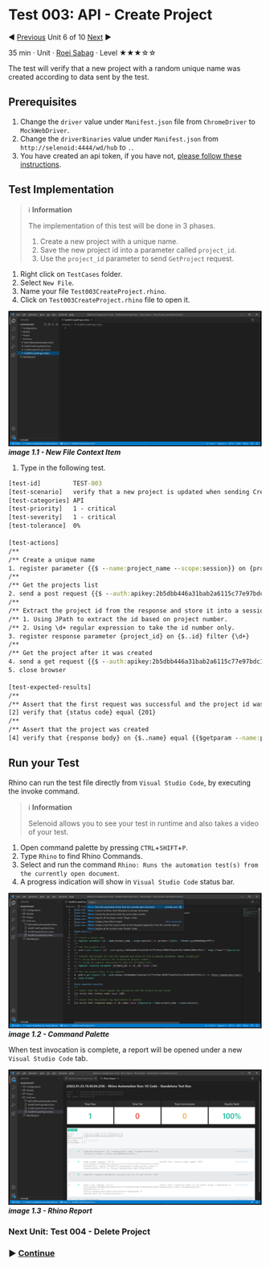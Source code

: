 # Test 003: API - Create Project

:arrow_backward: [Previous](./05.Test002UpdateProjectById.md) Unit 6 of 10 [Next](./07.Test004DeleteProject.md) :arrow_forward:

35 min · Unit · [Roei Sabag](https://www.linkedin.com/in/roei-sabag-247aa18/) · Level ★★★☆☆
  
The test will verify that a new project with a random unique name was created according to data sent by the test.  

## Prerequisites

1. Change the `driver` value under `Manifest.json` file from `ChromeDriver` to `MockWebDriver`.
2. Change the `driverBinaries` value under `Manifest.json` from `http://selenoid:4444/wd/hub` to `.`.
3. You have created an api token, if you have not, [please follow these instructions](./01.SetupOpenProjectApplication.md).

## Test Implementation

> :information_source: **Information**
>  
> The implementation of this test will be done in 3 phases.
>
> 1. Create a new project with a unique name.
> 2. Save the new project id into a parameter called `project_id`.
> 3. Use the `project_id` parameter to send `GetProject` request.  

1. Right click on `TestCases` folder.
2. Select `New File`.  
3. Name your file `Test003CreateProject.rhino`.
4. Click on `Test003CreateProject.rhino` file to open it.  

![image 1.1 - New File Context Item](./Images/m01u06_1.png)  
_**image 1.1 - New File Context Item**_  

1. Type in the following test.  

```cmd
[test-id]         TEST-003
[test-scenario]   verify that a new project is updated when sending CreateProject API request
[test-categories] API
[test-priority]   1 - critical
[test-severity]   1 - critical
[test-tolerance]  0%

[test-actions]
/**
/** Create a unique name
1. register parameter {{$ --name:project_name --scope:session}} on {project-{{$date --format:yyyyMMddhhmmssfff}}}
/**
/** Get the projects list
2. send a post request {{$ --auth:apikey:2b5dbb446a31bab2a6115c77e97bdc1050b7254ed5e55a11866bb206fe27b2c1 --body:{"name":"{{$getparam --name:project_name --scope:session}}"}}} on {http://openproject/api/v3/projects}
/**
/** Extract the project id from the response and store it into a session parameter named 'project_id'
/** 1. Using JPath to extract the id based on project number.
/** 2. Using \d+ regular expression to take the id number only.
3. register response parameter {project_id} on {$..id} filter {\d+}
/**
/** Get the project after it was created
4. send a get request {{$ --auth:apikey:2b5dbb446a31bab2a6115c77e97bdc1050b7254ed5e55a11866bb206fe27b2c1}} on {http://openproject/api/v3/projects/{{$getparam --name:project_id --scope:session}}}
5. close browser

[test-expected-results]
/**
/** Assert that the first request was successful and the project id was saved.
[2] verify that {status code} equal {201}
/**
/** Assert that the project was created
[4] verify that {response body} on {$..name} equal {{$getparam --name:project_name --scope:session}}
```  

## Run your Test

Rhino can run the test file directly from `Visual Studio Code`, by executing the invoke command.  

> :information_source: **Information**
>  
> Selenoid allows you to see your test in runtime and also takes a video of your test.

1. Open command palette by pressing `CTRL`+`SHIFT`+`P`.
2. Type `Rhino` to find Rhino Commands.
3. Select and run the command `Rhino: Runs the automation test(s) from the currently open document`.
4. A progress indication will show in `Visual Studio Code` status bar.  

![image 1.2 - Command Palette](./Images/m01u06_2.png)
_**image 1.2 - Command Palette**_  

When test invocation is complete, a report will be opened under a new `Visual Studio Code` tab.  

![image 1.3 - Rhino Report](./Images/m01u06_3.png)
_**image 1.3 - Rhino Report**_

### Next Unit: Test 004 - Delete Project

### :arrow_forward: [Continue](./07.Test004DeleteProject.md)
